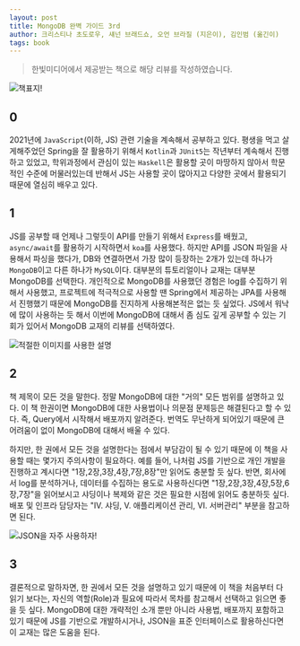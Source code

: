 ```yaml
---
layout: post
title: MongoDB 완벽 가이드 3rd
author: 크리스티나 초도로우, 섀넌 브래드쇼, 오언 브라질 (지은이), 김인범 (옮긴이)
tags: book
---
```


> 한빛미디어에서 제공받는 책으로 해당 리뷰를 작성하였습니다.

![책표지!]({{site.baseurl}}/images/20210425/01.jpg)

## 0

2021년에 `JavaScript`(이하, JS) 관련 기술을 계속해서 공부하고 있다. 평생을 먹고 살게해주었던 Spring을 잘 활용하기 위해서 `Kotlin`과 `JUnit5`는 작년부터 계속해서 진행하고 있었고, 학위과정에서 관심이 있는 `Haskell`은 활용할 곳이 마땅하지 않아서 학문적인 수준에 머물러있는데 반해서 JS는 사용할 곳이 많아지고 다양한 곳에서 활용되기 때문에 열심히 배우고 있다.

## 1

JS를 공부할 때 언제나 그렇듯이 API를 만들기 위해서 `Express`를 배웠고, `async/await`를 활용하기 시작하면서 `koa`를 사용했다. 하지만 API를 JSON 파일을 사용해서 파싱을 했다가, DB와 연결하면서 가장 많이 등장하는 2개가 있는데 하나가 `MongoDB`이고 다른 하나가 `MySQL`이다. 대부분의 튜토리얼이나 교재는 대부분 MongoDB를 선택한다. 개인적으로 MongoDB를 사용했던 경험은 log를 수집하기 위해서 사용했고, 프로젝트에 적극적으로 사용할 땐 Spring에서 제공하는 JPA를 사용해서 진행했기 때문에 MongoDB를 진지하게 사용해본적은 없는 듯 싶었다. JS에서 워낙에 많이 사용하는 듯 해서 이번에 MongoDB에 대해서 좀 심도 깊게 공부할 수 있는 기회가 있어서 MongoDB 교재의 리뷰를 선택하였다.

![적절한 이미지를 사용한 설명]({{site.baseurl}}/images/20210425/03.jpg)

## 2

책 제목이 모든 것을 말한다. 정말 MongoDB에 대한 "거의" 모든 범위를 설명하고 있다. 이 책 한권이면 MongoDB에 대한 사용법이나 의문점 문제등은 해결된다고 할 수 있다. 즉, Query에서 시작해서 배포까지 알려준다. 번역도 무난하게 되어있기 때문에 큰 어려움이 없이 MongoDB에 대해서 배울 수 있다.

하지만, 한 권에서 모든 것을 설명한다는 점에서 부담감이 될 수 있기 때문에 이 책을 사용할 때는 몇가지 주의사항이 필요하다. 예를 들어, 나처럼 JS를 기반으로 개인 개발을 진행하고 계시다면 "1장,2장,3장,4장,7장,8장"만 읽어도 충분할 듯 싶다. 반면, 회사에서 log를 분석하거나, 데이터를 수집하는 용도로 사용하신다면 "1장,2장,3장,4장,5장,6장,7장"을 읽어보시고 샤딩이나 복제와 같은 것은 필요한 시점에 읽어도 충분하듯 싶다. 배포 및 인프라 담당자는 "IV. 샤딩, V. 애플리케이션 관리, VI. 서버관리" 부분을 참고하면 된다.

![JSON을 자주 사용하자!]({{site.baseurl}}/images/20210425/02.jpg)

## 3

결론적으로 말하자면, 한 권에서 모든 것을 설명하고 있기 때문에 이 책을 처음부터 다 읽기 보다는, 자신의 역할(Role)과 필요에 따라서 목차를 참고해서 선택하고 읽으면 좋을 듯 싶다. MongoDB에 대한 개략적인 소개 뿐만 아니라 사용법, 배포까지 포함하고 있기 때문에 JS를 기반으로 개발하시거나, JSON을 표준 인터페이스로 활용하신다면 이 교재는 많은 도움을 된다.
